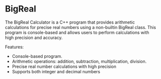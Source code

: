 # BigReal
The BigReal Calculator is a C++ program that provides arithmetic calculations for precise real numbers using a non-builtin BigReal class. This program is console-based and allows users to perform calculations with high precision and accuracy.

Features: 

- Console-based program.
- Arithmetic operations: addition, subtraction, multiplication, division.
- Precise real number calculations with high precision
- Supports both integer and decimal numbers

